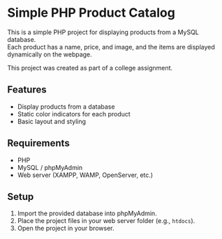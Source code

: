 # Simple PHP Product Catalog

This is a simple PHP project for displaying products from a MySQL database.  
Each product has a name, price, and image, and the items are displayed dynamically on the webpage.  

This project was created as part of a college assignment.  

## Features
- Display products from a database
- Static color indicators for each product
- Basic layout and styling

## Requirements
- PHP
- MySQL / phpMyAdmin
- Web server (XAMPP, WAMP, OpenServer, etc.)

## Setup
1. Import the provided database into phpMyAdmin.
2. Place the project files in your web server folder (e.g., `htdocs`).
3. Open the project in your browser.

